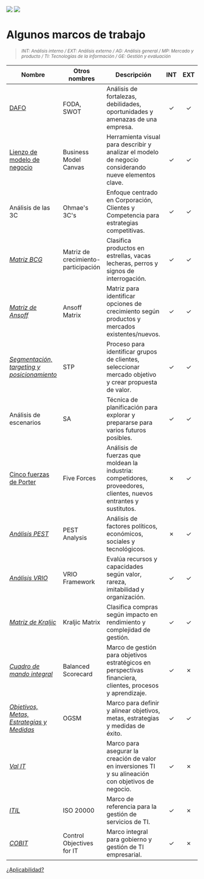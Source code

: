 [![](https://img.shields.io/badge/-Tabla_de_contenidos-000?style=flat&logo=Emlakjet&logoColor=red)](../README.md)
[![](https://img.shields.io/badge/-Inicio%20de%20cap%C3%ADtulo-000?style=flat&logo=Acclaim&logoColor=red)](README.md)

# Algunos marcos de trabajo

> <small>*INT: Análisis interno / EXT: Análisis externo / AG: Análisis general / MP: Mercado y producto / TI: Tecnologías de la información / GE: Gestión y evaluación*</small>

|Nombre|Otros nombres|Descripción|INT|EXT|AG|MP|TI|GE|
|-|-|-|:-:|:-:|:-:|:-:|:-:|:-:|
|[DAFO](analisisDAFO/README.md)|FODA, SWOT|Análisis de fortalezas, debilidades, oportunidades y amenazas de una empresa.|✓|✓|✓|✓|✓|✓|
|[Lienzo de modelo de negocio](lienzoModeloNegocio/README.md)|Business Model Canvas|Herramienta visual para describir y analizar el modelo de negocio considerando nueve elementos clave.|✓|✓|✓|✓||✓|
|Análisis de las 3C|Ohmae's 3C's|Enfoque centrado en Corporación, Clientes y Competencia para estrategias competitivas.|✓|✓|✓|✓||✓|
|*[Matriz BCG](https://es.wikipedia.org/wiki/Matriz_BCG)*|Matriz de crecimiento-participación|Clasifica productos en estrellas, vacas lecheras, perros y signos de interrogación.|✓|✓||✓||✓|
|*[Matriz de Ansoff](https://es.wikipedia.org/wiki/Matriz_de_Ansoff)*|Ansoff Matrix|Matriz para identificar opciones de crecimiento según productos y mercados existentes/nuevos.|✓|✓||✓||✓|
|*[Segmentación, targeting y posicionamiento](https://en.wikipedia.org/wiki/Segmenting-targeting-positioning)*|STP|Proceso para identificar grupos de clientes, seleccionar mercado objetivo y crear propuesta de valor.|✓|✓||✓|||
|Análisis de escenarios|SA|Técnica de planificación para explorar y prepararse para varios futuros posibles.|✓|✓|✓|✓|✓|✓|
|[Cinco fuerzas de Porter](fiveForces/README.md)|Five Forces|Análisis de fuerzas que moldean la industria: competidores, proveedores, clientes, nuevos entrantes y sustitutos.|✗|✓||✓|||
|*[Análisis PEST](https://es.wikipedia.org/wiki/An%C3%A1lisis_PEST)*|PEST Analysis|Análisis de factores políticos, económicos, sociales y tecnológicos.|✗|✓|✓|✓|✓||
|*[Análisis VRIO](https://en.wikipedia.org/wiki/VRIO)*|VRIO Framework|Evalúa recursos y capacidades según valor, rareza, imitabilidad y organización.|✓|✓|✓||✓|✓|
|*[Matriz de Kraljic](https://en.wikipedia.org/wiki/Kraljic_matrix)*|Kraljic Matrix|Clasifica compras según impacto en rendimiento y complejidad de gestión.|✓|✓||||✓|
|*[Cuadro de mando integral](https://es.wikipedia.org/wiki/Cuadro_de_mando_integral)*|Balanced Scorecard|Marco de gestión para objetivos estratégicos en perspectivas financiera, clientes, procesos y aprendizaje.|✓|✗|✓|✓|✓|✓|
|*[Objetivos, Metas, Estrategias y Medidas](https://en.wikipedia.org/wiki/OGSM)*|OGSM|Marco para definir y alinear objetivos, metas, estrategias y medidas de éxito.|✓|✓|✓||✓|✓|
|*[Val IT](https://en.wikipedia.org/wiki/Val_IT)*||Marco para asegurar la creación de valor en inversiones TI y su alineación con objetivos de negocio.|✓|✗|||✓|✓|
|*[ITIL](https://es.wikipedia.org/wiki/ITIL)*|ISO 20000|Marco de referencia para la gestión de servicios de TI.|✓|✗|||✓|✓|
|*[COBIT](https://es.wikipedia.org/wiki/COBIT)*|Control Objectives for IT|Marco integral para gobierno y gestión de TI empresarial.|✓|✗|||✓|✓|

[¿Aplicabilidad?](aplicabilidad.md)
